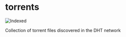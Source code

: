 torrents 
========
![Indexed](https://img.shields.io/badge/indexed-14683-blue)

Collection of torrent files discovered in the DHT network
